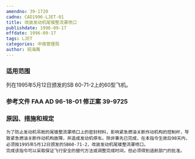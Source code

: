 ```yaml
---
amendno: 39-1720
cadno: CAD1996-LJET-01
title: 改装发动机尾锥整流罩喷口
publishdate: 1996-09-17
effdate: 1996-09-17
tags: LJET
categories: 中南管理局
author: 祝海鹰
---
```


### 适用范围 
列在1995年5月12日颁发的SB 60-71-2上的60型飞机。

<!--more-->
### 参考文件    FAA AD 96-18-01 修正案 39-9725 

### 原因、措施和规定 
    为了防止发动机吊舱的尾锥整流罩喷口上的密封材料，影响紧急燃油关断作动机构的控制杆，导致紧急燃油关断作动机构故障，并造成发动机停车。除非事先已完成，在本指令生效后90天内，必须按1995年5月12日颁发的SB60-71-2，改装发动机尾锥整流罩喷口。 
    完成该指令可以采取保证飞行安全的替代方法或调整完成时间，但必须得到适航部门的批准。
